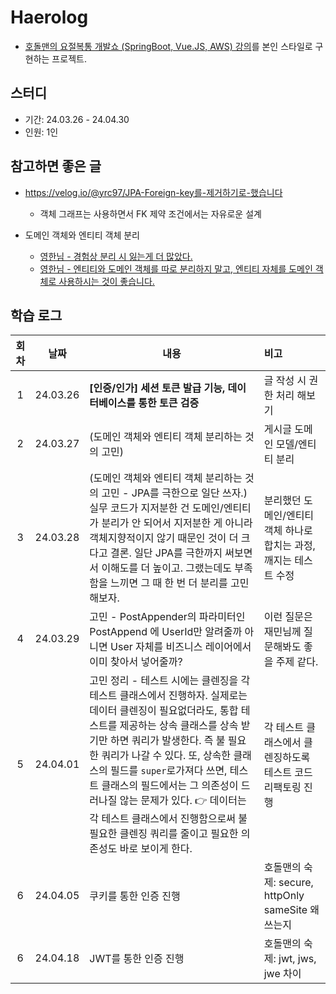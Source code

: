 # Haerolog

- [호돌맨의 요절복통 개발쇼 (SpringBoot, Vue.JS, AWS) 강의](https://inf.run/FZXu)를 본인 스타일로 구현하는 프로젝트.

## 스터디

- 기간: 24.03.26 - 24.04.30
- 인원: 1인

## 참고하면 좋은 글

- https://velog.io/@yrc97/JPA-Foreign-key를-제거하기로-했습니다
    - 객체 그래프는 사용하면서 FK 제약 조건에서는 자유로운 설계

- 도메인 객체와 엔티티 객체 분리
    - [영한님 - 경험상 분리 시 잃는게 더 많았다.](https://www.inflearn.com/questions/924769/comment/270232)
    - [영한님 - 엔티티와 도메인 객체를 따로 분리하지 말고, 엔티티 자체를 도메인 객체로 사용하시는 것이 좋습니다.](https://www.inflearn.com/questions/90087/comment/78270)

## 학습 로그

| 회차 | 날짜       | 내용                                                                                                                                                                                                                                                                | 비고                                       |
|:--:|----------|-------------------------------------------------------------------------------------------------------------------------------------------------------------------------------------------------------------------------------------------------------------------|:-----------------------------------------|
| 1  | 24.03.26 | **[인증/인가] 세션 토큰 발급 기능, 데이터베이스를 통한 토큰 검증**                                                                                                                                                                                                                         | 글 작성 시 권한 처리 해보기                         |
| 2  | 24.03.27 | (도메인 객체와 엔티티 객체 분리하는 것의 고민)                                                                                                                                                                                                                                       | 게시글 도메인 모델/엔티티 분리                        |
| 3  | 24.03.28 | (도메인 객체와 엔티티 객체 분리하는 것의 고민 - JPA를 극한으로 일단 쓰자.) 실무 코드가 지저분한 건 도메인/엔티티가 분리가 안 되어서 지저분한 게 아니라 객체지향적이지 않기 때문인 것이 더 크다고 결론. 일단 JPA를 극한까지 써보면서 이해도를 더 높이고. 그랬는데도 부족함을 느끼면 그 때 한 번 더 분리를 고민해보자.                                                                          | 분리했던 도메인/엔티티 객체 하나로 합치는 과정, 깨지는 테스트 수정   |
| 4  | 24.03.29 | 고민 - PostAppender의 파라미터인 PostAppend 에 UserId만 알려줄까 아니면 User 자체를 비즈니스 레이어에서 이미 찾아서 넣어줄까?                                                                                                                                                                           | 이런 질문은 재민님께 질문해봐도 좋을 주제 같다.              |
| 5  | 24.04.01 | 고민 정리 - 테스트 시에는 클렌징을 각 테스트 클래스에서 진행하자. 실제로는 데이터 클렌징이 필요없더라도, 통합 테스트를 제공하는 상속 클래스를 상속 받기만 하면 쿼리가 발생한다. 즉 불 필요한 쿼리가 나갈 수 있다.  또, 상속한 클래스의 필드를 `super`로가져다 쓰면, 테스트 클래스의 필드에서는 그 의존성이 드러나질 않는 문제가 있다. 👉 데이터는 각 테스트 클래스에서 진행함으로써 불필요한 클렌징 쿼리를 줄이고 필요한 의존성도 바로 보이게 한다. | 각 테스트 클래스에서 클렌징하도록 테스트 코드 리팩토링 진행        |
| 6  | 24.04.05 | 쿠키를 통한 인증 진행                                                                                                                                                                                                                                                      | 호돌맨의 숙제: secure, httpOnly sameSite 왜 쓰는지 |
| 6  | 24.04.18 | JWT를 통한 인증 진행                                                                                                                                                                                                                                                     | 호돌맨의 숙제: jwt, jws, jwe 차이                |
